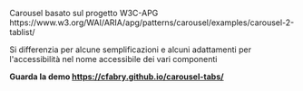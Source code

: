<p>Carousel basato sul progetto W3C-APG https://www.w3.org/WAI/ARIA/apg/patterns/carousel/examples/carousel-2-tablist/</p>
<p>Si differenzia per alcune semplificazioni e alcuni adattamenti per l'accessibilità nel nome accessibile dei vari componenti</p>

<strong>Guarda la demo https://cfabry.github.io/carousel-tabs/</strong>
